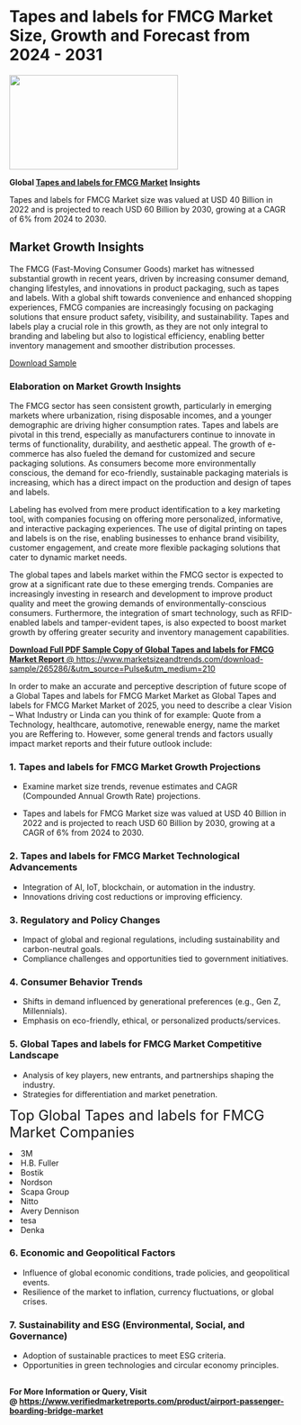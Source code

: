 <H1>Tapes and labels for FMCG Market Size, Growth and Forecast from 2024 - 2031</H1><img class="aligncenter size-medium wp-image-584254" src="https://thirdeyenews.in/wp-content/uploads/2024/09/Global-Market-Research-300x168.jpeg" alt="" width="300" height="168" /><p><strong>Global&nbsp;<a href="https://www.marketsizeandtrends.com/download-sample/265286/&amp;utm_source=Pulse&amp;utm_medium=210">Tapes and labels for FMCG Market</a> Insights</strong></p><p>Tapes and labels for FMCG Market size was valued at USD 40 Billion in 2022 and is projected to reach USD 60 Billion by 2030, growing at a CAGR of 6% from 2024 to 2030.</p><p><h2>Market Growth Insights</h2> <p>The FMCG (Fast-Moving Consumer Goods) market has witnessed substantial growth in recent years, driven by increasing consumer demand, changing lifestyles, and innovations in product packaging, such as tapes and labels. With a global shift towards convenience and enhanced shopping experiences, FMCG companies are increasingly focusing on packaging solutions that ensure product safety, visibility, and sustainability. Tapes and labels play a crucial role in this growth, as they are not only integral to branding and labeling but also to logistical efficiency, enabling better inventory management and smoother distribution processes.</p> <p><a href="#">Download Sample</a></p> <h3>Elaboration on Market Growth Insights</h3> <p>The FMCG sector has seen consistent growth, particularly in emerging markets where urbanization, rising disposable incomes, and a younger demographic are driving higher consumption rates. Tapes and labels are pivotal in this trend, especially as manufacturers continue to innovate in terms of functionality, durability, and aesthetic appeal. The growth of e-commerce has also fueled the demand for customized and secure packaging solutions. As consumers become more environmentally conscious, the demand for eco-friendly, sustainable packaging materials is increasing, which has a direct impact on the production and design of tapes and labels.</p> <p>Labeling has evolved from mere product identification to a key marketing tool, with companies focusing on offering more personalized, informative, and interactive packaging experiences. The use of digital printing on tapes and labels is on the rise, enabling businesses to enhance brand visibility, customer engagement, and create more flexible packaging solutions that cater to dynamic market needs.</p> <p>The global tapes and labels market within the FMCG sector is expected to grow at a significant rate due to these emerging trends. Companies are increasingly investing in research and development to improve product quality and meet the growing demands of environmentally-conscious consumers. Furthermore, the integration of smart technology, such as RFID-enabled labels and tamper-evident tapes, is also expected to boost market growth by offering greater security and inventory management capabilities.</p> <p><a href="#"></p><p><span class=""><strong>Download Full PDF Sample Copy of Global Tapes and labels for FMCG Market Report</strong> @ <a href="https://www.marketsizeandtrends.com/download-sample/265286/&amp;utm_source=Pulse&amp;utm_medium=210" target="_blank">https://www.marketsizeandtrends.com/download-sample/265286/&amp;utm_source=Pulse&amp;utm_medium=210</a></span></p><p>In order to make an accurate and perceptive description of future scope of a Global&nbsp;Tapes and labels for FMCG Market Market as Global&nbsp;Tapes and labels for FMCG Market Market of 2025, you need to describe a clear Vision &ndash; What Industry or Linda can you think of for example: Quote from a Technology, healthcare, automotive, renewable energy, name the market you are Reffering to. However, some general trends and factors usually impact market reports and their future outlook include:</p><h3>1.&nbsp;<strong>Tapes and labels for FMCG Market Growth Projections</strong></h3><ul><li>Examine market size trends, revenue estimates and CAGR (Compounded Annual Growth Rate) projections.</li><li><p>Tapes and labels for FMCG Market size was valued at USD 40 Billion in 2022 and is projected to reach USD 60 Billion by 2030, growing at a CAGR of 6% from 2024 to 2030.</p></li></ul><h3>2.&nbsp;<strong>Tapes and labels for FMCG Market Technological Advancements</strong></h3><ul><li>Integration of AI, IoT, blockchain, or automation in the industry.</li><li>Innovations driving cost reductions or improving efficiency.</li></ul><h3>3.&nbsp;<strong>Regulatory and Policy Changes</strong></h3><ul><li>Impact of global and regional regulations, including sustainability and carbon-neutral goals.</li><li>Compliance challenges and opportunities tied to government initiatives.</li></ul><h3>4.&nbsp;<strong>Consumer Behavior Trends</strong></h3><ul><li>Shifts in demand influenced by generational preferences (e.g., Gen Z, Millennials).</li><li>Emphasis on eco-friendly, ethical, or personalized products/services.</li></ul><h3>5.&nbsp;<strong>Global Tapes and labels for FMCG Market Competitive Landscape</strong></h3><ul><li>Analysis of key players, new entrants, and partnerships shaping the industry.</li><li>Strategies for differentiation and market penetration.</li></ul><p data-pm-slice="1 1 []"><span style="color: inherit; font-family: inherit; font-size: 25px;">Top Global Tapes and labels for FMCG Market Companies</span></p><div class="" data-test-id=""><p><li>3M</li><li> H.B. Fuller</li><li> Bostik</li><li> Nordson</li><li> Scapa Group</li><li> Nitto</li><li> Avery Dennison</li><li> tesa</li><li> Denka</li></p></div><h3>6.&nbsp;<strong>Economic and Geopolitical Factors</strong></h3><ul><li>Influence of global economic conditions, trade policies, and geopolitical events.</li><li>Resilience of the market to inflation, currency fluctuations, or global crises.</li></ul><h3>7.&nbsp;<strong>Sustainability and ESG (Environmental, Social, and Governance)</strong></h3><ul><li>Adoption of sustainable practices to meet ESG criteria.</li><li>Opportunities in green technologies and circular economy principles.</li></ul><h2><strong style="font-size: 14px;">For More Information or Query, Visit @&nbsp;</strong><a style="background-color: #ffffff; font-size: 14px;" href="https://www.marketsizeandtrends.com/report/tapes-and-labels-for-fmcg-market/" target="_blank">https://www.verifiedmarketreports.com/product/airport-passenger-boarding-bridge-market</a></h2>
